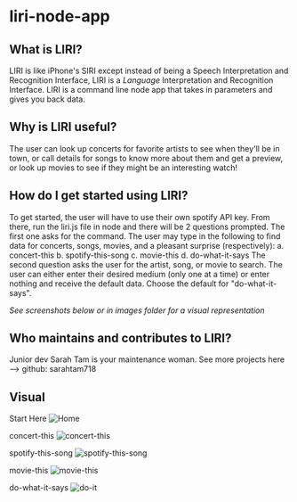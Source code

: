 # liri-node-app

## What is LIRI?
LIRI is like iPhone's SIRI except instead of being a Speech Interpretation and Recognition Interface, LIRI is a _Language_ Interpretation and Recognition Interface. LIRI is a command line node app that takes in parameters and gives you back data.

## Why is LIRI useful?
The user can look up concerts for favorite artists to see when they'll be in town, or call details for  songs to know more about them and get a preview, or look up movies to see if they might be an interesting watch!

## How do I get started using LIRI?
To get started, the user will have to use their own spotify API key. From there, run the liri.js file in node and there will be 2 questions prompted. The first one asks for the command. The user may type in the following to find data for concerts, songs, movies, and a pleasant surprise (respectively):
    a. concert-this
    b. spotify-this-song
    c. movie-this
    d. do-what-it-says
The second question asks the user for the artist, song, or movie to search. The user can either enter their desired medium (only one at a time) or enter nothing and receive the default data. Choose the default for "do-what-it-says".

_See screenshots below or in images folder for a visual representation_

## Who maintains and contributes to LIRI?
Junior dev Sarah Tam is your maintenance woman. 
See more projects here --> github: sarahtam718

## Visual

Start Here
![Home](https://github.com/sarahtam718/liri-node-app/blob/master/images/home.png/)

concert-this
![concert-this](https://github.com/sarahtam718/liri-node-app/blob/master/images/concert.png)

spotify-this-song
![spotify-this-song](https://github.com/sarahtam718/liri-node-app/blob/master/images/spotify.png)

movie-this
![movie-this](https://github.com/sarahtam718/liri-node-app/blob/master/images/movie.png)

do-what-it-says
![do-it](https://github.com/sarahtam718/liri-node-app/blob/master/images/dowhatitsays.png)
